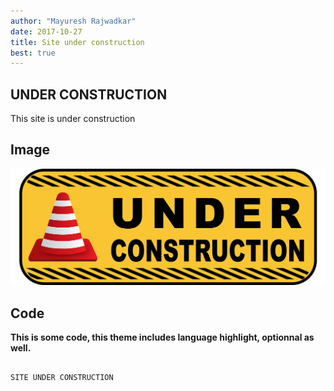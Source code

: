 ```yaml
---
author: "Mayuresh Rajwadkar"
date: 2017-10-27
title: Site under construction
best: true
---
```


## UNDER CONSTRUCTION

This site is under construction 

## Image

![image](/img/uc.png)


## Code

**This is some code, this theme includes language highlight, optionnal as well.**

```

SITE UNDER CONSTRUCTION

```
